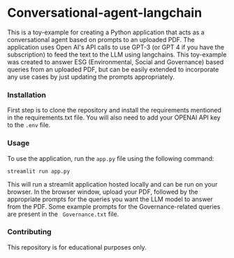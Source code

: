 # Conversational-agent-langchain

This is a toy-example for creating a Python application that acts as a conversational agent based on prompts to an uploaded PDF. The application uses Open AI's API calls to use GPT-3 (or GPT 4 if you have the subscription) to feed the text to the LLM using langchains. This toy-example was created to answer ESG (Environmental, Social and Governance) based queries from an uploaded PDF, but can be easily extended to incorporate any use cases by just updating the prompts appropriately.

### Installation

First step is to clone the repository and install the requirements mentioned in the requirements.txt file. You will also need to add your OPENAI API key to the ```.env``` file.

### Usage

To use the application, run the ```app.py``` file using the following command:

```
streamlit run app.py
```

This will run a streamlit application hosted locally and can be run on your browser. In the browser window, upload your PDF, followed by the appropriate prompts for the queries you want the LLM model to answer from the PDF. Some example prompts for the Governance-related queries are present in the ``` Governance.txt``` file.

### Contributing

This repository is for educational purposes only.
